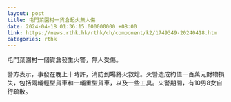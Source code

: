 ```yaml
---
layout: post
title: 屯門菜園村一貨倉起火無人傷
date: 2024-04-18 01:36:15.000000000 +08:00
link: https://news.rthk.hk/rthk/ch/component/k2/1749349-20240418.htm
categories: rthk
---
```


屯門菜園村一個貨倉發生火警，無人受傷。

警方表示，事發在晚上十時許，消防到場將火救熄。火警造成約值一百萬元財物損失，包括兩輛輕型貨車和一輛重型貨車，以及一些工具。火警期間，有10男8女自行疏散。
